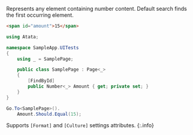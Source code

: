 Represents any element containing number content. Default search finds the first occurring element.

```html
<span id="amount">15</span>
```
```cs
using Atata;

namespace SampleApp.UITests
{
    using _ = SamplePage;

    public class SamplePage : Page<_>
    {
        [FindById]
        public Number<_> Amount { get; private set; }
    }
}
```
```cs
Go.To<SamplePage>().
    Amount.Should.Equal(15);
```

Supports `[Format]` and `[Culture]` settings attributes.
{:.info}